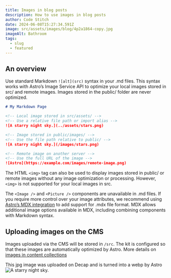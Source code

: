 ```yaml
---
title: Images in blog posts
description: How to use images in blog posts
author: Code Stitch
date: 2024-06-08T15:27:34.591Z
image: src/assets/images/blog/4p2a1864-copy.jpg
imageAlt: Bathroom
tags:
  - slug
  - featured
---
```


## An overview
Use standard Markdown `![alt](src)` syntax in your .md files. This syntax works with Astro’s Image Service API to optimize your local images stored in src/ and remote images. Images stored in the public/ folder are never optimized.

```md
# My Markdown Page

<!-- Local image stored in src/assets/ -->
<!-- Use a relative file path or import alias -->
![A starry night sky.](../assets/stars.png)

<!-- Image stored in public/images/ -->
<!-- Use the file path relative to public/ -->
![A starry night sky.](/images/stars.png)

<!-- Remote image on another server -->
<!-- Use the full URL of the image -->
![Astro](https://example.com/images/remote-image.png)
```

The HTML `<img>` tag can also be used to display images stored in public/ or remote images without any image optimization or processing. However, `<img>` is not supported for your local images in src.

The `<Image />` and `<Picture />` components are unavailable in .md files. If you require more control over your image attributes, we recommend using [Astro’s MDX integration](https://docs.astro.build/en/guides/integrations-guide/mdx/) to add support for .mdx file format. MDX allows additional image options available in MDX, including combining components with Markdown syntax.

## Uploading images on the CMS
Images uploaded via the CMS will be stored in `/src`. The kit is configured so that these  images are automatically optimized by Astro. More details on [images in content collections](https://docs.astro.build/en/guides/images/#images-in-content-collections)

This jpg image was uploaded on Decap and is turned into a webp by Astro
![A starry night sky.](@assets/images/blog/4p2a1864-copy.jpg)


